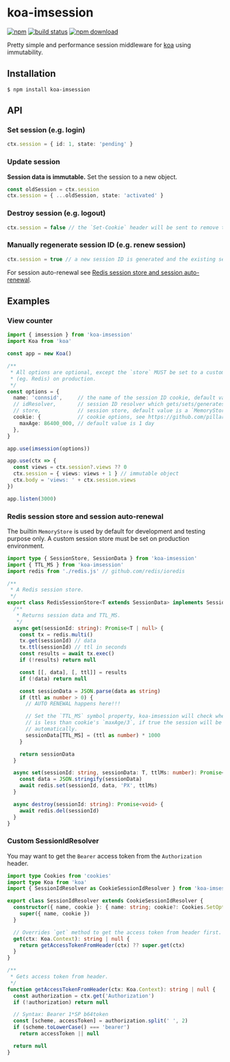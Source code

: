 # koa-imsession

[![npm][npm-img]][npm-url]
[![build status][build-img]][build-img]
[![npm download][download-img]][download-url]

[npm-img]: https://img.shields.io/npm/v/koa-imsession.svg
[npm-url]: https://www.npmjs.org/package/koa-imsession
[build-img]: https://github.com/codit-run/koa-imsession/actions/workflows/ci.yml/badge.svg
[build-url]: https://github.com/codit-run/koa-imsession/actions/workflows/ci.yml
[download-img]: https://img.shields.io/npm/dm/koa-imsession.svg
[download-url]: https://www.npmjs.org/package/koa-imsession


Pretty simple and performance session middleware for [koa](https://github.com/koajs/koa) using immutability.

## Installation

```shell
$ npm install koa-imsession
```

## API

### Set session (e.g. login)

```ts
ctx.session = { id: 1, state: 'pending' }
```

### Update session

**Session data is immutable.** Set the session to a new object.

```ts
const oldSession = ctx.session
ctx.session = { ...oldSession, state: 'activated' }
```

### Destroy session (e.g. logout)

```ts
ctx.session = false // the `Set-Cookie` header will be sent to remove the cookie
```

### Manually regenerate session ID (e.g. renew session)

```ts
ctx.session = true // a new session ID is generated and the existing session data is preserved
```

For session auto-renewal see [Redis session store and session auto-renewal](#redis-session-store-and-session-auto-renewal).

## Examples

### View counter

```ts
import { imsession } from 'koa-imsession'
import Koa from 'koa'

const app = new Koa()

/**
 * All options are optional, except the `store` MUST be set to a custom store
 * (eg. Redis) on production.
 */
const options = {
  name: 'connsid',     // the name of the session ID cookie, default value is `connsid`
  // idResolver,       // session ID resolver which gets/sets/generates the session ID
  // store,            // session store, default value is a `MemoryStore` instance for development
  cookie: {            // cookie options, see https://github.com/pillarjs/cookies
    maxAge: 86400_000, // default value is 1 day
  },
}

app.use(imsession(options))

app.use(ctx => {
  const views = ctx.session?.views ?? 0
  ctx.session = { views: views + 1 } // immutable object
  ctx.body = 'views: ' + ctx.session.views
})

app.listen(3000)
```

### Redis session store and session auto-renewal

The builtin `MemoryStore` is used by default for development and testing purpose only. A custom session store must be set on production environment.

```ts
import type { SessionStore, SessionData } from 'koa-imsession'
import { TTL_MS } from 'koa-imsession'
import redis from './redis.js' // github.com/redis/ioredis

/**
 * A Redis session store.
 */
export class RedisSessionStore<T extends SessionData> implements SessionStore<T> {
  /**
   * Returns session data and TTL_MS.
   */
  async get(sessionId: string): Promise<T | null> {
    const tx = redis.multi()
    tx.get(sessionId) // data
    tx.ttl(sessionId) // ttl in seconds
    const results = await tx.exec()
    if (!results) return null

    const [[, data], [, ttl]] = results
    if (!data) return null

    const sessionData = JSON.parse(data as string)
    if (ttl as number > 0) {
      // AUTO RENEWAL happens here!!!

      // Set the `TTL_MS` symbol property, koa-imsession will check whether it
      // is less than cookie's `maxAge/3`, if true the session will be renewed
      // automatically.
      sessionData[TTL_MS] = (ttl as number) * 1000
    }

    return sessionData
  }

  async set(sessionId: string, sessionData: T, ttlMs: number): Promise<void> {
    const data = JSON.stringify(sessionData)
    await redis.set(sessionId, data, 'PX', ttlMs)
  }

  async destroy(sessionId: string): Promise<void> {
    await redis.del(sessionId)
  }
}
```

### Custom SessionIdResolver

You may want to get the `Bearer` access token from the `Authorization` header.

```ts
import type Cookies from 'cookies'
import type Koa from 'koa'
import { SessionIdResolver as CookieSessionIdResolver } from 'koa-imsession'

export class SessionIdResolver extends CookieSessionIdResolver {
  constructor({ name, cookie }: { name: string; cookie?: Cookies.SetOption }) {
    super({ name, cookie })
  }

  // Overrides `get` method to get the access token from header first.
  get(ctx: Koa.Context): string | null {
    return getAccessTokenFromHeader(ctx) ?? super.get(ctx)
  }
}

/**
 * Gets access token from header.
 */
function getAccessTokenFromHeader(ctx: Koa.Context): string | null {
  const authorization = ctx.get('Authorization')
  if (!authorization) return null

  // Syntax: Bearer 1*SP b64token
  const [scheme, accessToken] = authorization.split(' ', 2)
  if (scheme.toLowerCase() === 'bearer')
    return accessToken || null

  return null
}
```